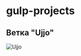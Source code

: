 # gulp-projects

## Ветка "Ujjo"
![Ujjo](https://user-images.githubusercontent.com/98544806/207851174-1135b894-02e4-4e29-845e-4c69f7b109ca.png)
